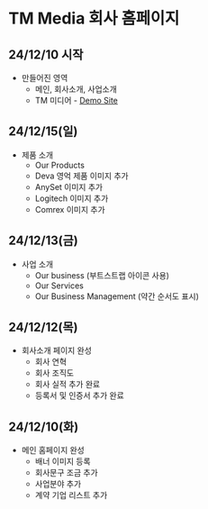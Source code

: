 # TM Media 회사 홈페이지

## 24/12/10 시작

- 만들어진 영역
  - 메인, 회사소개, 사업소개
  - TM 미디어 - <a href="https://bp4sp4.github.io/TM-Media/">Demo Site</a>

<h2>24/12/15(일)</h2>

- 제품 소개
  - Our Products
  - Deva 영억 제품 이미지 추가
  - AnySet 이미지 추가
  - Logitech 이미지 추가
  - Comrex 이미지 추가

<h2>24/12/13(금)</h2>

- 사업 소개
  - Our business (부트스트랩 아이콘 사용)
  - Our Services
  - Our Business Management (약간 순서도 표시)

<h2>24/12/12(목)</h2>

- 회사소개 페이지 완성
  - 회사 연혁
  - 회사 조직도
  - 회사 실적 추가 완료
  - 등록서 및 인증서 추가 완료

<h2>24/12/10(화)</h2>

- 메인 홈페이지 완성
  - 배너 이미지 등록
  - 회사문구 조금 추가
  - 사업분야 추가
  - 계약 기업 리스트 추가
